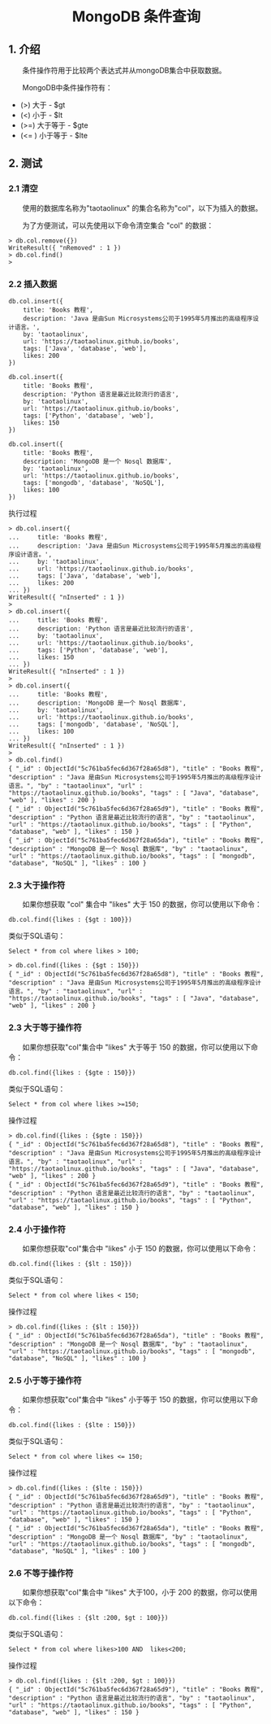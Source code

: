<center><h1> MongoDB 条件查询</h1></center>

## 1. 介绍
&#160; &#160; &#160; &#160;条件操作符用于比较两个表达式并从mongoDB集合中获取数据。

&#160; &#160; &#160; &#160;MongoDB中条件操作符有：

- (>) 大于 - $gt
- (<) 小于 - $lt
- (>=) 大于等于 - $gte
- (<= ) 小于等于 - $lte

## 2. 测试
### 2.1 清空
&#160; &#160; &#160; &#160;使用的数据库名称为"taotaolinux" 的集合名称为"col"，以下为插入的数据。

&#160; &#160; &#160; &#160;为了方便测试，可以先使用以下命令清空集合 "col" 的数据：

```
> db.col.remove({})
WriteResult({ "nRemoved" : 1 })
> db.col.find()
>
```

### 2.2 插入数据

```
db.col.insert({
    title: 'Books 教程', 
    description: 'Java 是由Sun Microsystems公司于1995年5月推出的高级程序设计语言。',
    by: 'taotaolinux',
    url: 'https://taotaolinux.github.io/books',
    tags: ['Java', 'database', 'web'],
    likes: 200
})

db.col.insert({
    title: 'Books 教程', 
    description: 'Python 语言是最近比较流行的语言',
    by: 'taotaolinux',
    url: 'https://taotaolinux.github.io/books',
    tags: ['Python', 'database', 'web'],
    likes: 150
})

db.col.insert({
    title: 'Books 教程', 
    description: 'MongoDB 是一个 Nosql 数据库',
    by: 'taotaolinux',
    url: 'https://taotaolinux.github.io/books',
    tags: ['mongodb', 'database', 'NoSQL'],
    likes: 100
})
```
执行过程

```
> db.col.insert({
...     title: 'Books 教程',
...     description: 'Java 是由Sun Microsystems公司于1995年5月推出的高级程序设计语言。',
...     by: 'taotaolinux',
...     url: 'https://taotaolinux.github.io/books',
...     tags: ['Java', 'database', 'web'],
...     likes: 200
... })
WriteResult({ "nInserted" : 1 })
>
> db.col.insert({
...     title: 'Books 教程',
...     description: 'Python 语言是最近比较流行的语言',
...     by: 'taotaolinux',
...     url: 'https://taotaolinux.github.io/books',
...     tags: ['Python', 'database', 'web'],
...     likes: 150
... })
WriteResult({ "nInserted" : 1 })
>
> db.col.insert({
...     title: 'Books 教程',
...     description: 'MongoDB 是一个 Nosql 数据库',
...     by: 'taotaolinux',
...     url: 'https://taotaolinux.github.io/books',
...     tags: ['mongodb', 'database', 'NoSQL'],
...     likes: 100
... })
WriteResult({ "nInserted" : 1 })
>
> db.col.find()
{ "_id" : ObjectId("5c761ba5fec6d367f28a65d8"), "title" : "Books 教程", "description" : "Java 是由Sun Microsystems公司于1995年5月推出的高级程序设计语言。", "by" : "taotaolinux", "url" : "https://taotaolinux.github.io/books", "tags" : [ "Java", "database", "web" ], "likes" : 200 }
{ "_id" : ObjectId("5c761ba5fec6d367f28a65d9"), "title" : "Books 教程", "description" : "Python 语言是最近比较流行的语言", "by" : "taotaolinux", "url" : "https://taotaolinux.github.io/books", "tags" : [ "Python", "database", "web" ], "likes" : 150 }
{ "_id" : ObjectId("5c761ba5fec6d367f28a65da"), "title" : "Books 教程", "description" : "MongoDB 是一个 Nosql 数据库", "by" : "taotaolinux", "url" : "https://taotaolinux.github.io/books", "tags" : [ "mongodb", "database", "NoSQL" ], "likes" : 100 }
```

### 2.3 大于操作符
&#160; &#160; &#160; &#160;如果你想获取 "col" 集合中 "likes" 大于 150 的数据，你可以使用以下命令：

```
db.col.find({likes : {$gt : 100}})
```
类似于SQL语句：
```
Select * from col where likes > 100;
```


```
> db.col.find({likes : {$gt : 150}})
{ "_id" : ObjectId("5c761ba5fec6d367f28a65d8"), "title" : "Books 教程", "description" : "Java 是由Sun Microsystems公司于1995年5月推出的高级程序设计语言。", "by" : "taotaolinux", "url" : "https://taotaolinux.github.io/books", "tags" : [ "Java", "database", "web" ], "likes" : 200 }

```

### 2.3 大于等于操作符
&#160; &#160; &#160; &#160;如果你想获取"col"集合中 "likes" 大于等于 150 的数据，你可以使用以下命令：

```
db.col.find({likes : {$gte : 150}})
```

类似于SQL语句：

```
Select * from col where likes >=150;
```
操作过程

```
> db.col.find({likes : {$gte : 150}})
{ "_id" : ObjectId("5c761ba5fec6d367f28a65d8"), "title" : "Books 教程", "description" : "Java 是由Sun Microsystems公司于1995年5月推出的高级程序设计语言。", "by" : "taotaolinux", "url" : "https://taotaolinux.github.io/books", "tags" : [ "Java", "database", "web" ], "likes" : 200 }
{ "_id" : ObjectId("5c761ba5fec6d367f28a65d9"), "title" : "Books 教程", "description" : "Python 语言是最近比较流行的语言", "by" : "taotaolinux", "url" : "https://taotaolinux.github.io/books", "tags" : [ "Python", "database", "web" ], "likes" : 150 }
```

### 2.4 小于操作符
&#160; &#160; &#160; &#160;如果你想获取"col"集合中 "likes" 小于 150 的数据，你可以使用以下命令：
```
db.col.find({likes : {$lt : 150}})
```

类似于SQL语句：

```
Select * from col where likes < 150;
```
操作过程

```
> db.col.find({likes : {$lt : 150}})
{ "_id" : ObjectId("5c761ba5fec6d367f28a65da"), "title" : "Books 教程", "description" : "MongoDB 是一个 Nosql 数据库", "by" : "taotaolinux", "url" : "https://taotaolinux.github.io/books", "tags" : [ "mongodb", "database", "NoSQL" ], "likes" : 100 }
```

### 2.5 小于等于操作符
&#160; &#160; &#160; &#160;如果你想获取"col"集合中 "likes" 小于等于 150 的数据，你可以使用以下命令：
```
db.col.find({likes : {$lte : 150}})
```

类似于SQL语句：

```
Select * from col where likes <= 150;
```
操作过程

```
> db.col.find({likes : {$lte : 150}})
{ "_id" : ObjectId("5c761ba5fec6d367f28a65d9"), "title" : "Books 教程", "description" : "Python 语言是最近比较流行的语言", "by" : "taotaolinux", "url" : "https://taotaolinux.github.io/books", "tags" : [ "Python", "database", "web" ], "likes" : 150 }
{ "_id" : ObjectId("5c761ba5fec6d367f28a65da"), "title" : "Books 教程", "description" : "MongoDB 是一个 Nosql 数据库", "by" : "taotaolinux", "url" : "https://taotaolinux.github.io/books", "tags" : [ "mongodb", "database", "NoSQL" ], "likes" : 100 }
```

### 2.6 不等于操作符
&#160; &#160; &#160; &#160;如果你想获取"col"集合中 "likes" 大于100，小于 200 的数据，你可以使用以下命令：
```
db.col.find({likes : {$lt :200, $gt : 100}})
```

类似于SQL语句：

```
Select * from col where likes>100 AND  likes<200;
```
操作过程

```
> db.col.find({likes : {$lt :200, $gt : 100}})
{ "_id" : ObjectId("5c761ba5fec6d367f28a65d9"), "title" : "Books 教程", "description" : "Python 语言是最近比较流行的语言", "by" : "taotaolinux", "url" : "https://taotaolinux.github.io/books", "tags" : [ "Python", "database", "web" ], "likes" : 150 }
```
